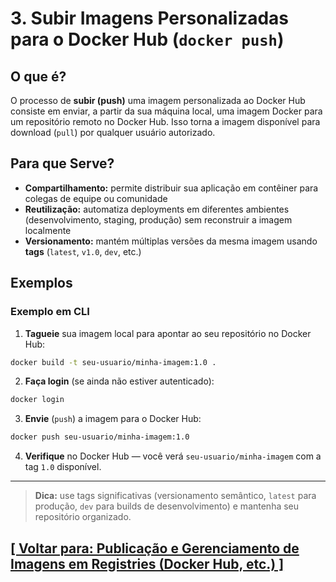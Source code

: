 # 3. Subir Imagens Personalizadas para o Docker Hub (`docker push`)

## O que é?

O processo de **subir (push)** uma imagem personalizada ao Docker Hub consiste em enviar, a partir da sua máquina local, uma imagem Docker para um repositório remoto no Docker Hub. Isso torna a imagem disponível para download (`pull`) por qualquer usuário autorizado.

## Para que Serve?

- **Compartilhamento:** permite distribuir sua aplicação em contêiner para colegas de equipe ou comunidade
- **Reutilização:** automatiza deployments em diferentes ambientes (desenvolvimento, staging, produção) sem reconstruir a imagem localmente
- **Versionamento:** mantém múltiplas versões da mesma imagem usando **tags** (`latest`, `v1.0`, `dev`, etc.)

## Exemplos

### Exemplo em CLI

1. **Tagueie** sua imagem local para apontar ao seu repositório no Docker Hub:

```bash
docker build -t seu-usuario/minha-imagem:1.0 .
```

2. **Faça login** (se ainda não estiver autenticado):

```bash
docker login
```

3. **Envie** (`push`) a imagem para o Docker Hub:

```bash
docker push seu-usuario/minha-imagem:1.0
```

4. **Verifique** no Docker Hub — você verá `seu-usuario/minha-imagem` com a tag `1.0` disponível.

---

> **Dica:** use tags significativas (versionamento semântico, `latest` para produção, `dev` para builds de desenvolvimento) e mantenha seu repositório organizado.

## [[ Voltar para: Publicação e Gerenciamento de Imagens em Registries (Docker Hub, etc.) ]](./publicacao-gerenciamento-imagens-registries.md#subir-imagens-personalizadas-docker-hub)